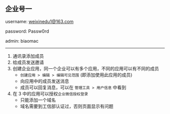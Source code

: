 ## 企业号一

username: weixinedu1@163.com

password: Passw0rd

admin: biaomac

---

1. 通讯录添加成员
2. 给成员发送邀请
3. 创建企业应用，同一个企业可以有多个应用，不同的应用可以有不同的成员
   * `创建应用 > 编辑 > 编辑可见范围` (即添加使用此应用的成员)
   * 向应用中的成员发送消息
   * 成员可以回复消息，可以在 `管理工具 > 用户信息` 中看到
4. 在 3 中的应用可以授权`企业微信授权登录`
   * 只能添加一个域名
   * 域名需要到工信部认证过，否则页面显示有问题

